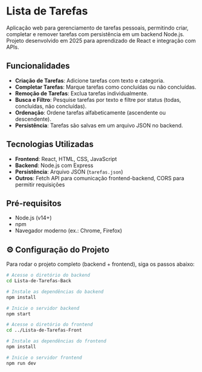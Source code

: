 # Lista de Tarefas

Aplicação web para gerenciamento de tarefas pessoais, permitindo criar, completar e remover tarefas com persistência em um backend Node.js. Projeto desenvolvido em 2025 para aprendizado de React e integração com APIs.

## Funcionalidades

- **Criação de Tarefas**: Adicione tarefas com texto e categoria.
- **Completar Tarefas**: Marque tarefas como concluídas ou não concluídas.
- **Remoção de Tarefas**: Exclua tarefas individualmente.
- **Busca e Filtro**: Pesquise tarefas por texto e filtre por status (todas, concluídas, não concluídas).
- **Ordenação**: Ordene tarefas alfabeticamente (ascendente ou descendente).
- **Persistência**: Tarefas são salvas em um arquivo JSON no backend.

## Tecnologias Utilizadas

- **Frontend**: React, HTML, CSS, JavaScript
- **Backend**: Node.js com Express
- **Persistência**: Arquivo JSON (`tarefas.json`)
- **Outros**: Fetch API para comunicação frontend-backend, CORS para permitir requisições

## Pré-requisitos

- Node.js (v14+)
- npm
- Navegador moderno (ex.: Chrome, Firefox)

## ⚙️ Configuração do Projeto

Para rodar o projeto completo (backend + frontend), siga os passos abaixo:

```bash
# Acesse o diretório do backend
cd Lista-de-Tarefas-Back

# Instale as dependências do backend
npm install

# Inicie o servidor backend
npm start

# Acesse o diretório do frontend
cd ../Lista-de-Tarefas-Front

# Instale as dependências do frontend
npm install

# Inicie o servidor frontend
npm run dev


